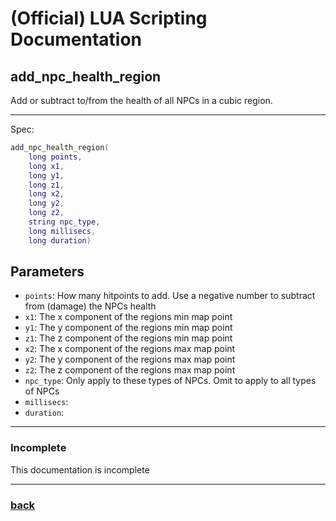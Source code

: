 
# (Official) LUA Scripting Documentation

## add_npc_health_region

Add or subtract to/from the health of all NPCs in a cubic region.

___

Spec:

```lua
add_npc_health_region(
	long points,
	long x1,
	long y1,
	long z1,
	long x2,
	long y2,
	long z2,
	string npc_type,
	long millisecs,
	long duration)
```

## Parameters

- `points`: How many hitpoints to add. Use a negative number to subtract from (damage) the NPCs health
- `x1`: The x component of the regions min map point
- `y1`: The y component of the regions min map point
- `z1`: The z component of the regions min map point
- `x2`: The x component of the regions max map point
- `y2`: The y component of the regions max map point
- `z2`: The z component of the regions max map point
- `npc_type`: Only apply to these types of NPCs. Omit to apply to all types of NPCs
- `millisecs`: 
- `duration`: 

___

### Incomplete

This documentation is incomplete

___

### [back](../npcs)
